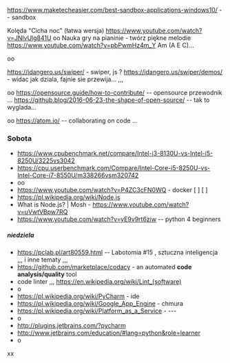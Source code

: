 
https://www.maketecheasier.com/best-sandbox-applications-windows10/ --  sandbox

Kolęda "Cicha noc" (łatwa wersja)
https://www.youtube.com/watch?v=JNlvUlg841U
oo
Nauka gry na pianinie - twórz piękne melodie
https://www.youtube.com/watch?v=pbPwmHz4m_Y
Am (A E C)...

oo

https://idangero.us/swiper/ - swiper, js ?
https://idangero.us/swiper/demos/ - widac jak dziala, fajnie sie przewija... ,,,

oo
https://opensource.guide/how-to-contribute/ -- opensource przewodnik ...
https://github.blog/2016-06-23-the-shape-of-open-source/ -- tak to wyglada...

oo
https://atom.io/ -- collaborating on code ...

### Sobota
- https://www.cpubenchmark.net/compare/Intel-i3-8130U-vs-Intel-i5-8250U/3225vs3042
- https://cpu.userbenchmark.com/Compare/Intel-Core-i5-8250U-vs-Intel-Core-i7-8550U/m338266vsm320742
- oo
- https://www.youtube.com/watch?v=P4ZC3cFN0WQ - docker [ ] [ ]
- https://pl.wikipedia.org/wiki/Node.js
- What is Node.js? | Mosh - https://www.youtube.com/watch?v=uVwtVBpw7RQ
- https://www.youtube.com/watch?v=yE9v9rt6ziw -- python 4 beginners
##### niedziela
- https://pclab.pl/art80559.html -- Labotomia #15 , sztuczna inteligencja ,,, i inne tematy ,,,
- https://github.com/marketplace/codacy - an automated **code analysis/quality** tool 
- code linter ,,,  https://en.wikipedia.org/wiki/Lint_(software)
- o
- https://pl.wikipedia.org/wiki/PyCharm - ide
- https://pl.wikipedia.org/wiki/Google_App_Engine - chmura
- https://pl.wikipedia.org/wiki/Platform_as_a_Service - ---
- o
- http://plugins.jetbrains.com/?pycharm
- http://www.jetbrains.com/education/#lang=python&role=learner
- o

xx
